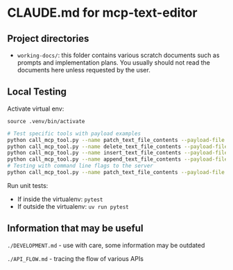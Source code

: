 # CLAUDE.md for mcp-text-editor

## Project directories

- `working-docs/`: this folder contains various scratch documents such as prompts and implementation plans. You usually should not read the documents here unless requested by the user.

## Local Testing

Activate virtual env:
```
source .venv/bin/activate
```

```bash
# Test specific tools with payload examples
python call_mcp_tool.py --name patch_text_file_contents --payload-file examples/patch_file.json
python call_mcp_tool.py --name delete_text_file_contents --payload-file examples/delete_file.json
python call_mcp_tool.py --name insert_text_file_contents --payload-file examples/insert_file.json
python call_mcp_tool.py --name append_text_file_contents --payload-file examples/append_file.json
# Testing with command line flags to the server
python call_mcp_tool.py --name patch_text_file_contents --payload-file examples/patch_file.json --server-command 'mcp-text-editor --mode claude-code'
```

Run unit tests:
- If inside the virtualenv: `pytest`
- If outside the virtualenv: `uv run pytest`

## Information that may be useful

`./DEVELOPMENT.md` - use with care, some information may be outdated

`./API_FLOW.md` - tracing the flow of various APIs

